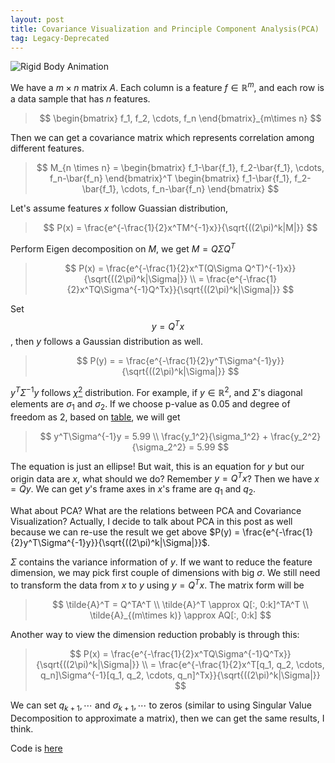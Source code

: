 ```yaml
---
layout: post
title: Covariance Visualization and Principle Component Analysis(PCA)
tag: Legacy-Deprecated
---
```

![Rigid Body Animation]({{site.baseurl}}/images/2021-03-08-covariance-visualization/ellipse.png)

We have a $m \times n$ matrix $A$. Each column is a feature $f \in
\mathbb{R}^m$, and each row is a data sample that has $n$ features.
> $$
\begin{bmatrix}
f_1, f_2, \cdots, f_n
\end{bmatrix}_{m\times n}
$$

Then we can get a covariance matrix which represents correlation among different features.
>$$
M_{n \times n} = \begin{bmatrix}
f_1-\bar{f_1}, f_2-\bar{f_1}, \cdots, f_n-\bar{f_n}
\end{bmatrix}^T
\begin{bmatrix}
f_1-\bar{f_1}, f_2-\bar{f_1}, \cdots, f_n-\bar{f_n}
\end{bmatrix}
$$

Let's assume features $x$ follow Guassian distribution,
> $$
P(x) =
\frac{e^{-\frac{1}{2}x^TM^{-1}x}}{\sqrt{((2\pi)^k|M|}}
$$

Perform Eigen decomposition on $M$, we get $M = Q\Sigma Q^T$
>$$
P(x) =
\frac{e^{-\frac{1}{2}x^T(Q\Sigma Q^T)^{-1}x}}{\sqrt{((2\pi)^k|\Sigma|}} \\
= \frac{e^{-\frac{1}{2}x^TQ\Sigma^{-1}Q^Tx}}{\sqrt{((2\pi)^k|\Sigma|}}
$$

Set $$y = Q^Tx$$, then $y$ follows a Gaussian distribution as well.
>$$
P(y) =
= \frac{e^{-\frac{1}{2}y^T\Sigma^{-1}y}}{\sqrt{((2\pi)^k|\Sigma|}}
$$

$y^T\Sigma^{-1}y$ follows
[$\chi^2$](https://en.wikipedia.org/wiki/Chi-square_distribution) distribution.
For example, if $y \in \mathbb{R}^2$, and $\Sigma$'s diagonal elements are
$\sigma_1$ and $\sigma_2$. If we choose p-value as $0.05$ and degree of freedom
as $2$, based on
[table](https://ib.bioninja.com.au/higher-level/topic-10-genetics-and-evolu/102-inheritance/chi-squared-table.html),
we will get

>$$
y^T\Sigma^{-1}y = 5.99 \\
\frac{y_1^2}{\sigma_1^2} + \frac{y_2^2}{\sigma_2^2} = 5.99
$$

The equation is just an ellipse! But wait, this is an equation for $y$ but our
origin data are $x$, what should we do? Remember $y = Q^Tx$? Then we have $x =
Qy$. We can get $y$'s frame axes in $x$'s frame are $q_1$ and $q_2$.

What about PCA? What are the relations between PCA and Covariance Visualization?
Actually, I decide to talk about PCA in this post as well because we can re-use
the result we get above $P(y) = \frac{e^{-\frac{1}{2}y^T\Sigma^{-1}y}}{\sqrt{((2\pi)^k|\Sigma|}}$.

$\Sigma$ contains the variance information of $y$. If we want to reduce the
feature dimension, we may pick first couple of dimensions with big $\sigma$. We
still need to transform the data from $x$ to $y$ using $y=Q^Tx$. The matrix form
will be
> $$
\tilde{A}^T = Q^TA^T \\
\tilde{A}^T \approx Q[:, 0:k]^TA^T \\
\tilde{A}_{(m\times k)} \approx AQ[:, 0:k]
$$

Another way to view the dimension reduction probably is through this:
>$$
P(x) =
\frac{e^{-\frac{1}{2}x^TQ\Sigma^{-1}Q^Tx}}{\sqrt{((2\pi)^k|\Sigma|}} \\
= \frac{e^{-\frac{1}{2}x^T[q_1, q_2, \cdots, q_n]\Sigma^{-1}[q_1, q_2, \cdots, q_n]^Tx}}{\sqrt{((2\pi)^k|\Sigma|}}
$$

We can set $q_{k+1}, \cdots$ and $\sigma_{k+1}, \cdots$ to zeros (similar to
using Singular Value Decomposition to approximate a matrix), then we can
get the same results, I think.

Code is [here](https://github.com/xipengwang/RandomHacks/tree/main/covariance-visualization)
